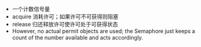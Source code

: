 - 一个计数信号量
- acquire 消耗许可；如果许可不可获得则阻塞
- release 归还释放许可使许可处于可获得状态
- However, no actual permit objects are used; the Semaphore just keeps a count of the number available and acts accordingly.